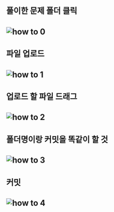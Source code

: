 풀이한 문제 폴더 클릭
----------
![how to 0](https://user-images.githubusercontent.com/45033215/88040508-f6345300-cb83-11ea-9dfa-9e4396f904e9.PNG)
----------
파일 업로드
----------
![how to 1](https://user-images.githubusercontent.com/45033215/88040509-f6cce980-cb83-11ea-961d-6d1c8e5fd66a.PNG)
----------
업로드 할 파일 드래그
----------
![how to 2](https://user-images.githubusercontent.com/45033215/88040510-f7658000-cb83-11ea-8a53-8bd59c3517a7.PNG)
----------
폴더명이랑 커밋을 똑같이 할 것
----------
![how to 3](https://user-images.githubusercontent.com/45033215/88040517-f92f4380-cb83-11ea-8018-b1dde9bfb2a3.PNG)
----------
커밋
----------
![how to 4](https://user-images.githubusercontent.com/45033215/88040503-f5032600-cb83-11ea-9218-213da8558a5e.PNG)
----------
